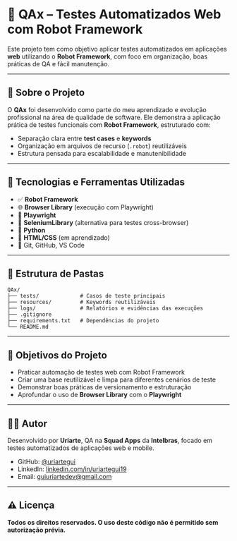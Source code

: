# 🤖 QAx – Testes Automatizados Web com Robot Framework

Este projeto tem como objetivo aplicar testes automatizados em aplicações **web** utilizando o **Robot Framework**, com foco em organização, boas práticas de QA e fácil manutenção.

---

## 📌 Sobre o Projeto

O **QAx** foi desenvolvido como parte do meu aprendizado e evolução profissional na área de qualidade de software. Ele demonstra a aplicação prática de testes funcionais com **Robot Framework**, estruturado com:

- Separação clara entre **test cases** e **keywords**
- Organização em arquivos de recurso (`.robot`) reutilizáveis
- Estrutura pensada para escalabilidade e manutenibilidade

---

## 🧪 Tecnologias e Ferramentas Utilizadas

- ✅ **Robot Framework**
- 🌐 **Browser Library** (execução com Playwright)
- 🧭 **Playwright**
- 🧱 **SeleniumLibrary** (alternativa para testes cross-browser)
- 🐍 **Python**
- 📄 **HTML/CSS** (em aprendizado)
- 🧰 Git, GitHub, VS Code

---

## 📁 Estrutura de Pastas

```text
QAx/
├── tests/             # Casos de teste principais
├── resources/         # Keywords reutilizáveis
├── logs/              # Relatórios e evidências das execuções
├── .gitignore
├── requirements.txt   # Dependências do projeto
└── README.md
```

---

## 🎯 Objetivos do Projeto

- Praticar automação de testes web com Robot Framework
- Criar uma base reutilizável e limpa para diferentes cenários de teste
- Demonstrar boas práticas de versionamento e estruturação
- Aprofundar o uso de **Browser Library** com o **Playwright**

---

## 👨‍💻 Autor

Desenvolvido por **Uriarte**, QA na **Squad Apps** da **Intelbras**, focado em testes automatizados de aplicações web e mobile.

- GitHub: [@uriartegui](https://github.com/uriartegui)
- LinkedIn: [linkedin.com/in/uriartegui19](https://www.linkedin.com/in/uriartegui19)
- Email: [guiuriartedev@gmail.com](mailto:guiuriartedev@gmail.com)

---

## ⚠️ Licença

**Todos os direitos reservados. O uso deste código não é permitido sem autorização prévia.**
